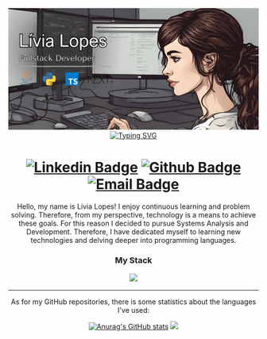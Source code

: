 <div align="center" style="text-align: center;">
<img src="./banner.png">
  <a href="https://git.io/typing-svg">
    <img src="https://readme-typing-svg.herokuapp.com/?center=true&vCenter=true&color=BA55D3&lines=Olá,%20+me+chamo+Lívia+👋;Eu+sou+desenvolvedora+fullstack+💻;Seja+muito+bem+vindo!+:P" alt="Typing SVG">
  </a>


# [![Linkedin Badge](https://img.shields.io/badge/-LinkedIn-0077B5?style=flat&logo=Linkedin&logoColor=white&link=https://www.linkedin.com/in/liviamarianalopes/)](https://www.linkedin.com/in/liviamarianalopes/) [![Github Badge](https://img.shields.io/badge/-Github-242A2D?style=flat&logo=Github&logoColor=white&link=https://github.com/LiviaMarianaLopes/)](https://github.com/LiviaMarianaLopes/)  [![Email Badge](https://img.shields.io/badge/-Gmail-EA4335?style=flat&logo=Gmail&logoColor=white&link=https://criarmeulink.com.br/u/1713370706)](https://criarmeulink.com.br/u/1713370706) 


Hello, my name is Lívia Lopes! I enjoy continuous learning and problem solving. Therefore, from my perspective, technology is a means to achieve these goals. For this reason I decided to pursue Systems Analysis and Development. Therefore, I have dedicated myself to learning new technologies and delving deeper into programming languages.
### My Stack


<div align="center">
  <img src="https://skillicons.dev/icons?i=java,html,css,js,ts,nodejs,react,nextjs,py,mysql,postman,npm,git,github,vscode,figma,arduino,&perline=14" />
</div>
<hr/>
As for my GitHub repositories, there is some statistics about the languages I've used:
<p></p>

[![Anurag's GitHub stats](https://github-readme-stats.vercel.app/api?username=LiviaMarianaLopes&show_icons=true&theme=nightowl)](https://github.com/LiviaMarianaLopes/github-readme-stats)
<img height="195px" src="https://github-readme-stats.vercel.app/api/top-langs/?username=LiviaMarianaLopes&layout=compact&theme=nightowl"/>

</div>
